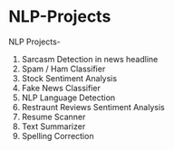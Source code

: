 # NLP-Projects

NLP Projects-
1) Sarcasm Detection in news headline
2) Spam / Ham Classifier
3) Stock Sentiment Analysis
4) Fake News Classifier
5) NLP Language Detection
6) Restraunt Reviews Sentiment Analysis
7) Resume Scanner
8) Text Summarizer
9) Spelling Correction
